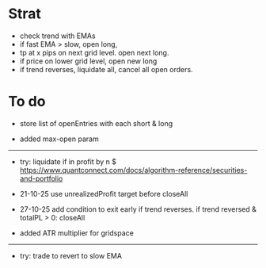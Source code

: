 # Strat
- check trend with EMAs
- if fast EMA > slow, open long,
- tp at x pips on next grid level. open next long.
- if price on lower grid level, open new long
- if trend reverses, liquidate all, cancel all open orders.

# To do

+ store list of openEntries with each short & long

+ added max-open param

-------
+ try: liquidate if in profit by n $
https://www.quantconnect.com/docs/algorithm-reference/securities-and-portfolio

+ 21-10-25 use unrealizedProfit target before closeAll

+ 27-10-25 add condition to exit early if trend reverses.
if trend reversed & totalPL > 0: closeAll
+ added ATR multiplier for gridspace



-------
- try: trade to revert to slow EMA
